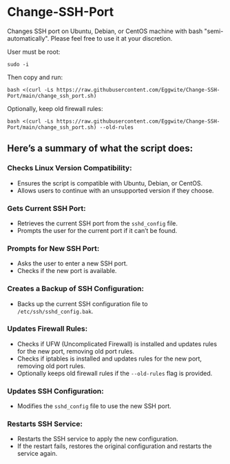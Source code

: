 # Change-SSH-Port
Changes SSH port on Ubuntu, Debian, or CentOS machine with bash "semi-automatically". Please feel free to use it at your discretion.

User must be root:
```
sudo -i
```
Then copy and run:
```
bash <(curl -Ls https://raw.githubusercontent.com/Eggwite/Change-SSH-Port/main/change_ssh_port.sh)
```
Optionally, keep old firewall rules:
```
bash <(curl -Ls https://raw.githubusercontent.com/Eggwite/Change-SSH-Port/main/change_ssh_port.sh) --old-rules
```

## Here’s a summary of what the script does:

### Checks Linux Version Compatibility:
- Ensures the script is compatible with Ubuntu, Debian, or CentOS.
- Allows users to continue with an unsupported version if they choose.

### Gets Current SSH Port:
- Retrieves the current SSH port from the `sshd_config` file.
- Prompts the user for the current port if it can’t be found.

### Prompts for New SSH Port:
- Asks the user to enter a new SSH port.
- Checks if the new port is available.

### Creates a Backup of SSH Configuration:
- Backs up the current SSH configuration file to `/etc/ssh/sshd_config.bak`.

### Updates Firewall Rules:
- Checks if UFW (Uncomplicated Firewall) is installed and updates rules for the new port, removing old port rules.
- Checks if iptables is installed and updates rules for the new port, removing old port rules.
- Optionally keeps old firewall rules if the `--old-rules` flag is provided.

### Updates SSH Configuration:
- Modifies the `sshd_config` file to use the new SSH port.

### Restarts SSH Service:
- Restarts the SSH service to apply the new configuration.
- If the restart fails, restores the original configuration and restarts the service again.

